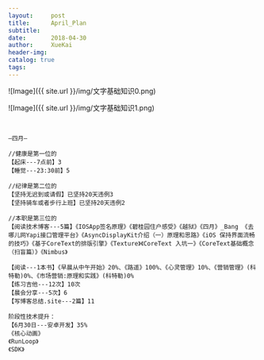 ```yaml
---
layout:     post
title:      April_Plan
subtitle:
date:       2018-04-30
author:     XueKai
header-img:
catalog: true
tags:
---
```


![Image]({{ site.url }}/img/文字基础知识0.png)

![Image]({{ site.url }}/img/文字基础知识1.png)


```


—四月—

//健康是第一位的
【起床---7点前】3
【睡觉---23:30前】5

//纪律是第二位的
【坚持无迟到或请假】已坚持20天违例3
【坚持骑车或者步行上班】已坚持20天违例2

//本职是第三位的
【阅读技术博客---5篇】《IOSApp签名原理》《碧桂园住户感受》《越狱》《四月》_Bang 《去哪儿网Yapi接口管理平台》《AsyncDisplayKit介绍（一）原理和思路》《iOS 保持界面流畅的技巧》《基于CoreText的排版引擎》《Texture》《CoreText 入坑一》《CoreText基础概念（扫盲篇）》《Nimbus》

【阅读---1本书】《早晨从中午开始》20%、《路遥》100%、《心灵管理》10%、《营销管理》(科特勒)0%、《市场营销:原理和实践》(科特勒)0%
【练习吉他---12次】10次
【晨会分享---5次】6
【写博客总结.site---2篇】11

阶段性技术提升：
【6月30日---安卓开发】35%
《核心动画》
《RunLoop》
《SDK》

```
